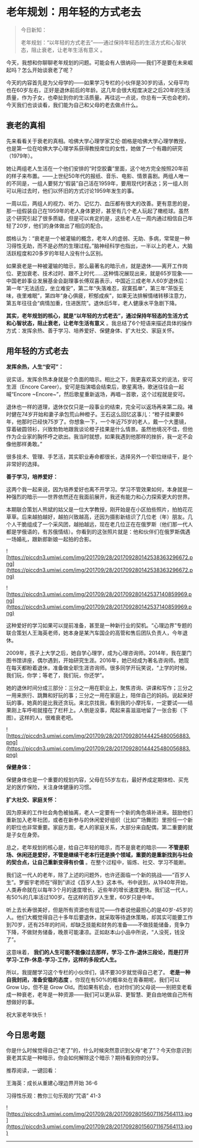 # 老年规划：用年轻的方式老去

> 今日新知：
> 
> 老年规划：“以年轻的方式老去”——通过保持年轻态的生活方式和心智状态，阻止衰老，让老年生活有意义 。

今天，我想和你聊聊老年规划的问题。可能会有人很纳闷——我们不是要在未来崛起吗？怎么开始谈衰老了呢？

今天的内容首先是为父母学的——如果学习专栏的小伙伴是30岁的话，父母平均也在60岁左右，正好是退休前后的年龄。这几年会很大程度决定之后20年的生活质量，作为子女，也牵扯到你的生活质量。再往远一点说，你总有一天也会老的，今天我们也谈谈看，我们能为自己和父母的老去做点什么。

## 衰老的真相

先来看看关于衰老的真相。哈佛大学心理学家艾伦·朗格是哈佛大学心理学教授，也是第一位在哈佛大学心理学系获得教授席位的女性，她做了一个有趣的研究（1979年）。

她让两组老人生活在一个他们安排的“时空胶囊”里面，这个地方完全按照20年前的样子来布置。——上世纪50年代的报纸、音乐、电影、情景喜剧。两组人唯一的不同是，一组人要努力“假装”自己活在1959年，要用现代时表达；另一组人则可以用过去时，他们以怀旧的方式讨论1959年发生的事。

一周以后，两组人的视力、听力、记忆力、血压都有很大的改善。更有意思的是，那一组假装自己在1959年的老人身体更好，甚至有几个老人玩起了橄榄球。虽然这个研究引起了很多质疑。但是可以肯定的是，这些老人在一周内通过相信自己年轻了20岁，他们的身体做出了相应的配合。

朗格认为：“衰老是一个被灌输的概念，老年人的虚弱、无助、多病，常常是一种习得性无助，而不是必然的生理过程。”脑神经科学也指出，一半以上的老人，大脑活跃程度和20多岁的年轻人没有什么区别。

如果衰老是一种被灌输的暗示，那么最著名的暗示点，就是退休——离开工作岗位、更加衰老、技术过时、跟不上时代……这种情况展现出来，就是65岁现象——中国老龄事业发展基金会副理事长傅双喜表示，中国近三成老年人60岁退休后：第一年“无法适应，坐立难安”，第二年“失落难忍，寂寞孤单”，第三年“茶饭无味，夜里难眠”，第四年“身心俱疲，积郁成疾”，如果无法排解情绪转移注意力，第五年往往会“病情加重，住进医院”。退休后5年，老人健康水平急剧下降。

 **其实，老年规划的核心，就是“以年轻的方式老去”，通过保持年轻态的生活方式和心智状态，阻止衰老，让老年生活有意义** 。我总结了6个短语来描述具体的操作方式：发挥余热、善于学习、培养爱好、保健身体、扩大社交、家庭关怀。

## 用年轻的方式老去

 **发挥余热，人生“安可”：**

说实话，发挥余热本身就是个负面的暗示。相比之下，我更喜欢英文的说法，安可生涯（Encore Career）。安可是指演唱会结束后，歌星离场，歌迷往往会一起喊“Encore ~Encore~”，然后歌星重新返场，再唱一首歌，这个过程就是安可。

退休也一样的道理，退休仅仅只是一段事业的结束，完全可以返场再来第二段。褚时健在74岁开始和妻子承包荒山种橙子。王石这么回忆这事儿：“橙子挂果要6年，他那时已经快75岁了。你想象一下，一个年近75岁的老人，戴一个大墨镜，穿着破圆领衫，兴致勃勃地跟我谈论橙子挂果是什么情景。虽然他境况不佳，但他作为企业家的胸怀呼之欲出。我当时就想，如果我遇到他那样的挫折，我一定不会像他那样勇敢。”

很多技术、管理、手艺活，其实职业寿命都很长，选择另外一个职位继续干，是个非常好的选择。

 **善于学习，培养爱好：**

这两个我一起来说，因为培养爱好也离不开学习。学习不管效果如何，本身就是一种强烈的暗示——世界依然还在我面前展开，我还有能力和心力探索更大的世界。

本期联合策划人熊斌的姑父是一位大学教授，刚开始是在小区拍些照片，拍拍花花草草。后来越拍越好，越拍兴致越高，还因为摄影新结识了几位老（年）朋友。几个人干脆组成了一个采风团，越拍越远，现在老几位正在在俄罗斯（他们那一代人都是学俄语的，有苏俄情结）。你看到的这张照片就是：他和伙伴们在俄罗斯偶遇一场婚礼，跟新郎新娘一起拍的合影。

![https://piccdn3.umiwi.com/img/201709/28/201709280142538363296672.png](https://piccdn3.umiwi.com/img/201709/28/201709280142538363296672.png)

![https://piccdn3.umiwi.com/img/201709/28/201709280142537140859969.png](https://piccdn3.umiwi.com/img/201709/28/201709280142537140859969.png)

这种爱好的学习如果可以提前准备，甚至是一种新行业的契机。“心理边界”专题的联合策划人王海英老师，她本身是某汽车国企的高管和售后团队负责人，今年退休。

2009年，孩子上大学之后，她自学心理学，成为心理咨询师。2014年，我在厦门图书馆讲座，偶尔遇到，开始研究生涯。2016年，她已经成为著名咨询师。她现在每天都盼着退休，准备做全职生涯咨询师。很多同学开玩笑说，“上学的时候，我们玩，你学；等老了，我们玩，你还学”。

她的退休时间分成三部分：三分之一用在职业上，聚焦咨询、讲课和写作；三分之一用来旅行、跳舞和好玩的事；三分之一用在家庭上，陪伴自己的妈妈。说起来好玩的事，她真的是比我还贪玩。来北京找我，看到我的小摩托车，一定要试——结果刚上车呼啦就撞在了栏杆上。人倒是没事，爬起来喜滋滋地留了一张合影（下图）。这样的人，很难衰老吧。

![https://piccdn3.umiwi.com/img/201709/28/201709280144425480056883.png](https://piccdn3.umiwi.com/img/201709/28/201709280144425480056883.png)

 **保健身体：**

保健身体也是一个重要的规划内容，父母在55岁左右，最好养成定期体检、买充足的医疗保险，关注身体健康的习惯。

 **扩大社交、家庭关怀：**

因为原来的工作社会角色被抽离，老人一定要有一个新的角色填补进来。鼓励他们重新加入老年社团，或者在新参与的休闲爱好组织（比如广场舞团）里担任一个新的职位也非常重要。家庭方面，老人的家庭关系，大部分来自配偶，第二重要的就是子女在身旁。

总之，老年规划的核心是，给自己年轻的暗示，而不是衰老的暗示—— **不管是职场、休闲还是爱好，不管是继续干老本行还是换个领域，重要的是重新找到与社会的契合点，让自己重新变得有价值** 。在整个过程中，锻炼、社交、学习不能断。

我们这一代人的老年，除了上述的问题外，也许还面临一个新的挑战——“百岁人生”。罗振宇老师在“得到”讲过《百岁人生》这本书。书中说到，从1940年开始，人类寿命就在以每年3个月的速度增长，近些年的增长速度更快。我们这一代人，有50%的几率活过100岁。在这样的百岁人生里，60岁只是中年。

听上去长寿很美好，但是所有资源也有诅咒——作者说他最担心的是40岁-45岁的人。他们大概觉得自己十多年后要退休，就采取等待退休策略，却其实可能要工作到70岁，还有25年的时间，却缺乏技能和财务的准备——不做技能储备，竞争力下降，不做财务储备，晚景可能凄凉。正如赵本山小品中所说，“人没死，钱没了”。

这意味着， **我们的人生可能不能像过去那样，学习-工作-退休三段论，而是打开学习-工作-休息-学习-工作，这样的多段式人生。**

所以，我提醒学习这个专栏的小伙伴们，请不要30岁就觉得自己老了。 **老是一种自我封闭，准备安稳的态度** 。你现在有50%的概率处在青春期呢，我们可以 Grow Up，但不是 Grow Old。而如果有机会，也对你们的父母说——别把变老看成一种衰老，老年是一种资源——我们可以更从容、更智慧、更自由地做自己所有想做好的事。

祝大家老年快乐！

## 今日思考题

你是什么时候觉得自己“老了”的，什么时候突然意识到父母“老了”？今天你意识到衰老其实是一种暗示，你会如何解除这个暗示？期待看到你的分享。

推荐阅读，一键回看：

王海英：成长从重建心理边界开始 36-6

习得性乐观：教你三句乐观的“咒语” 41-3

![https://piccdn3.umiwi.com/img/201709/28/201709280156071167564113.jpg](https://piccdn3.umiwi.com/img/201709/28/201709280156071167564113.jpg)

---
